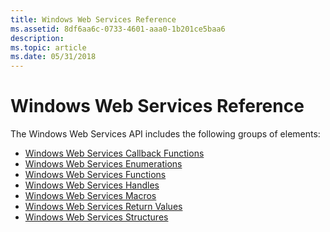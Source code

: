 ```yaml
---
title: Windows Web Services Reference
ms.assetid: 8df6aa6c-0733-4601-aaa0-1b201ce5baa6
description: 
ms.topic: article
ms.date: 05/31/2018
---
```


# Windows Web Services Reference

The Windows Web Services API includes the following groups of elements:

-   [Windows Web Services Callback Functions](web-services-for-windows-callback-functions.md)
-   [Windows Web Services Enumerations](web-services-for-windows-enumerations.md)
-   [Windows Web Services Functions](web-services-for-windows-functions.md)
-   [Windows Web Services Handles](web-services-for-windows-handles.md)
-   [Windows Web Services Macros](web-services-for-windows-macros.md)
-   [Windows Web Services Return Values](windows-web-services-return-values.md)
-   [Windows Web Services Structures](web-services-for-windows-structures.md)

 

 




